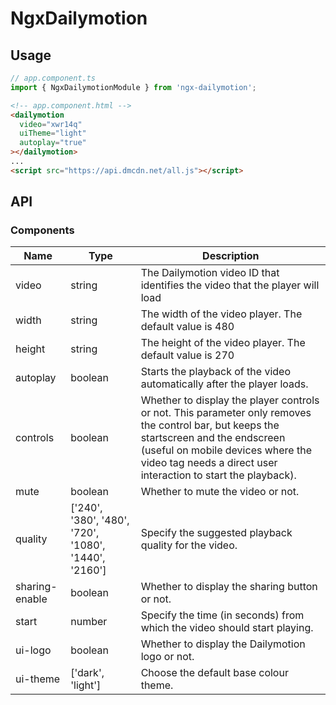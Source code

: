 # NgxDailymotion

## Usage

```typescript
// app.component.ts
import { NgxDailymotionModule } from 'ngx-dailymotion';
```

```html
<!-- app.component.html -->
<dailymotion
  video="xwr14q"
  uiTheme="light"
  autoplay="true"
></dailymotion>
...
<script src="https://api.dmcdn.net/all.js"></script>
```

## API

### Components

| Name | Type | Description |
| ------------- | ------------- | ------------- |
| video | string | The Dailymotion video ID that identifies the video that the player will load |
| width | string | The width of the video player. The default value is 480 |
| height | string | The height of the video player. The default value is 270 |
| autoplay | boolean | Starts the playback of the video automatically after the player loads. |
| controls | boolean | 	Whether to display the player controls or not. This parameter only removes the control bar, but keeps the startscreen and the endscreen (useful on mobile devices where the video tag needs a direct user interaction to start the playback). |
| mute | boolean | Whether to mute the video or not. |
| quality | ['240', '380', '480', '720', '1080', '1440', '2160'] | Specify the suggested playback quality for the video. |
| sharing-enable | boolean | Whether to display the sharing button or not. |
| start | number | Specify the time (in seconds) from which the video should start playing. |
| ui-logo | boolean | Whether to display the Dailymotion logo or not. |
| ui-theme | ['dark', 'light'] | Choose the default base colour theme. |
